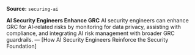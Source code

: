 **Source:** `securing-ai`

**AI Security Engineers Enhance GRC**
AI security engineers can enhance GRC for AI-related risks by monitoring for data privacy, assisting with compliance, and integrating AI risk management with broader GRC guardrails. — [How AI Security Engineers Reinforce the Security Foundation]
